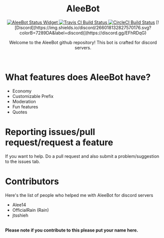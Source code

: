 <div align="center">
  <h1>AleeBot</h1>
<a href="https://discordbots.org/bot/282547024547545109"><img src="https://discordbots.org/api/widget/status/282547024547545109.svg" alt="AleeBot Status Widget" />
  </a><a href="https://travis-ci.org/AleeCorp/AleeBot"><img src="https://travis-ci.org/AleeCorp/AleeBot.svg?branch=master" alt="Travis CI Build Status" /></a><a href="https://circleci.com/gh/AleeCorp/AleeBot"> <img src="https://circleci.com/gh/AleeCorp/AleeBot.svg?style=svg" alt="CircleCI Build Status" /></a> [![Discord](https://img.shields.io/discord/266018132827570176.svg?colorB=7289DA&label=discord)](https://discord.gg/EFhRDqG)

  <p>Welcome to the AleeBot github repository! This bot is crafted for discord servers.</p>
 </div>
<br>
<h1>What features does AleeBot have?</h1>
<ul>
  <li>Economy</li>
  <li>Customizable Prefix</li>
  <li>Moderation</li>
  <li>Fun features</li>
  <li>Quotes</li>
</ul>
<h1>Reporting issues/pull request/request a feature</h1>
<p>If you want to help. Do a pull request and also submit a problem/suggestion to the issues tab.</p>
<h1>Contributors</h1>
<p>Here's the list of people who helped me with AleeBot for discord servers</p>
<ul>
  <li>Alee14</li>
  <li>OfficialRain (Rain)</li>
  <li>jtsshieh</li>
</ul>
<br>
<b>Please note if you contribute to this please put your name here.</b>
